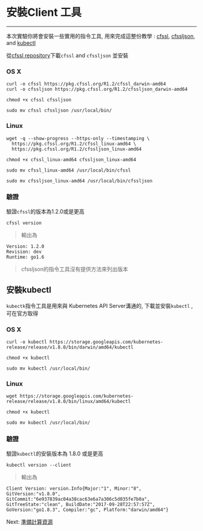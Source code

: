 # 安裝Client 工具

---

本次實驗你將會安裝一些實用的指令工具, 用來完成這整份教學 :  [cfssl](https://github.com/cloudflare/cfssl), [cfssljson](https://github.com/cloudflare/cfssl), and [kubectl](https://kubernetes.io/docs/tasks/tools/install-kubectl)

從[cfssl repository](https://pkg.cfssl.org)下載`cfssl` and `cfssljson` 並安裝

### OS X

```
curl -o cfssl https://pkg.cfssl.org/R1.2/cfssl_darwin-amd64
curl -o cfssljson https://pkg.cfssl.org/R1.2/cfssljson_darwin-amd64
```

```
chmod +x cfssl cfssljson
```

```
sudo mv cfssl cfssljson /usr/local/bin/
```

### Linux

```
wget -q --show-progress --https-only --timestamping \
  https://pkg.cfssl.org/R1.2/cfssl_linux-amd64 \
  https://pkg.cfssl.org/R1.2/cfssljson_linux-amd64
```

```
chmod +x cfssl_linux-amd64 cfssljson_linux-amd64
```

```
sudo mv cfssl_linux-amd64 /usr/local/bin/cfssl
```

```
sudo mv cfssljson_linux-amd64 /usr/local/bin/cfssljson
```

### 驗證

驗證`cfssl`的版本為1.2.0或是更高

```
cfssl version
```

> 輸出為

```
Version: 1.2.0
Revision: dev
Runtime: go1.6
```
> cfssljson的指令工具沒有提供方法來列出版本

## 安裝kubectl

`kubectk`指令工具是用來與 Kubernetes API Server溝通的, 下載並安裝`kubectl` ,可在官方取得
### OS X

```
curl -o kubectl https://storage.googleapis.com/kubernetes-release/release/v1.8.0/bin/darwin/amd64/kubectl
```

```
chmod +x kubectl
```

```
sudo mv kubectl /usr/local/bin/
```

### Linux

```
wget https://storage.googleapis.com/kubernetes-release/release/v1.8.0/bin/linux/amd64/kubectl
```

```
chmod +x kubectl
```

```
sudo mv kubectl /usr/local/bin/
```

### 驗證

驗證`kubectl`的安裝版本為 1.8.0 或是更高
```
kubectl version --client
```

> 輸出為

```
Client Version: version.Info{Major:"1", Minor:"8", GitVersion:"v1.8.0", GitCommit:"6e937839ac04a38cac63e6a7a306c5d035fe7b0a", GitTreeState:"clean", BuildDate:"2017-09-28T22:57:57Z", GoVersion:"go1.8.3", Compiler:"gc", Platform:"darwin/amd64"}
```

Next: [準備計算資源](03-compute-resources.md)

